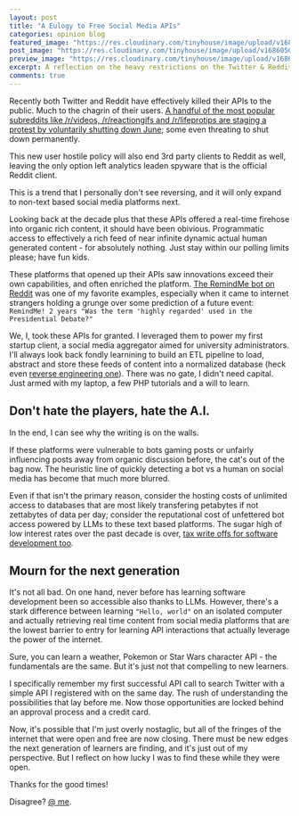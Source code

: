 ```yaml
---
layout: post
title: "A Eulogy to Free Social Media APIs"
categories: opinion blog
featured_image: "https://res.cloudinary.com/tinyhouse/image/upload/v1686050696/Blog/Photos/DALL_E_2023-06-06_07.22.54_-_twitter_and_reddit_logos_painted_on_a_canvas_at_a_funeral.png"
post_image: "https://res.cloudinary.com/tinyhouse/image/upload/v1686050696/Blog/Photos/DALL_E_2023-06-06_07.22.54_-_twitter_and_reddit_logos_painted_on_a_canvas_at_a_funeral.png"
preview_image: "https://res.cloudinary.com/tinyhouse/image/upload/v1686050696/Blog/Photos/DALL_E_2023-06-06_07.22.54_-_twitter_and_reddit_logos_painted_on_a_canvas_at_a_funeral.png"
excerpt: A reflection on the heavy restrictions on the Twitter & Reddit APIs that helped build my early career over 10 years ago.
comments: true
---
```


Recently both Twitter and Reddit have effectively killed their APIs to the public. Much to the chagrin of their users. [A handful of the most popular subreddits like /r/videos, /r/reactiongifs and /r/lifeprotips are staging a protest by voluntarily shutting down June](https://www.theverge.com/2023/6/5/23749188/reddit-subreddit-private-protest-api-changes-apollo-charges); some even threating to shut down permanently.

This new user hostile policy will also end 3rd party clients to Reddit as well, leaving the only option left analytics leaden spyware that is the official Reddit client.

This is a trend that I personally don't see reversing, and it will only expand to non-text based social media platforms next.

Looking back at the decade plus that these APIs offered a real-time firehose into organic rich content, it should have been obivious. Programmatic access to effectively a rich feed of near infinite dynamic actual human generated content - for absolutely nothing. Just stay within our polling limits please; have fun kids.

These platforms that opened up their APIs saw innovations exceed their own capabilities, and often enriched the platform. [The RemindMe bot on Reddit](https://www.reddit.com/r/RemindMeBot/comments/24duzp/remindmebot_info/) was one of my favorite examples, especially when it came to internet strangers holding a grunge over some prediction of a future event: `RemindMe! 2 years "Was the term 'highly regarded' used in the Presidential Debate?"`

We, I, took these APIs for granted. I leveraged them to power my first startup client, a social media aggregator aimed for university administrators. I'll always look back fondly learnining to build an ETL pipeline to load, abstract and store these feeds of content into a normalized database (heck even [reverse engineering one](https://prezi.com/p/bs1ogovpxxsg/copy-of-yakattack/)). There was no gate, I didn't need capital. Just armed with my laptop, a few PHP tutorials and a will to learn.

## Don't hate the players, hate the A.I.

In the end, I can see why the writing is on the walls. 

If these platforms were vulnerable to bots gaming posts or unfairly influencing posts away from organic discussion before, the cat's out of the bag now. The heuristic line of quickly detecting a bot vs a human on social media has become that much more blurred.

Even if that isn't the primary reason, consider the hosting costs of unlimited access to databases that are most likely transfering petabytes if not zettabytes of data per day; consider the reputational cost of unfettered bot access powered by LLMs to these text based platforms. The sugar high of low interest rates over the past decade is over, [tax write offs for software development too](https://www.cnbc.com/2023/04/18/software-firms-face-huge-tax-bills-that-threaten-tech-startup-survival.html). 

## Mourn for the next generation

It's not all bad. On one hand, never before has learning software development been so accessible also thanks to LLMs. However, there's a stark difference between learning `"Hello, world"` on an isolated computer and actually retrieving real time content from social media platforms that are the lowest barrier to entry for learning API interactions that actually leverage the power of the internet.

Sure, you can learn a weather, Pokemon or Star Wars character API - the fundamentals are the same. But it's just not that compelling to new learners.

I specifically remember my first successful API call to search Twitter with a simple API I registered with on the same day. The rush of understanding the possibilities that lay before me. Now those opportunities are locked behind an approval process and a credit card.

Now, it's possible that I'm just overly nostaglic, but all of the fringes of the internet that were open and free are now closing. There must be new edges the next generation of learners are finding, and it's just out of my perspective. But I reflect on how lucky I was to find these while they were open.

Thanks for the good times!

Disagree? [@ me](https://twitter.com/ctrlaltdylan).